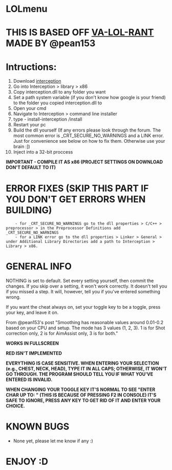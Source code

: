 # LOLmenu

# THIS IS BASED OFF [VA-LOL-RANT](https://www.unknowncheats.me/forum/valorant/414174-va-lol-rant-internal-external-aimassist.html) MADE BY @pean153

# Intructions:
1. Download [interception](https://github.com/oblitum/Interception)
2. Go into Interception > library > x86
3. Copy interception.dll to any folder you want
4. Set a path system variable (if you don't know how google is your friend) to the folder you copied interception.dll to
5. Open your cmd
6. Navigate to Interception > command line installer
7. type - install-interception /install
8. Restart your pc
9. Build the dll yourself (If any errors please look through the forum. The most common error is \_CRT_SECURE_NO_WARNINGS and a LINK error. Just for convenience see below on how to fix them. Otherwise use your brain :])
10. Inject into a 32-bit proccess

**IMPORTANT - COMPILE IT AS x86 (PROJECT SETTINGS ON DOWNLOAD DON'T DEFAULT TO IT)**

# ERROR FIXES (SKIP THIS PART IF YOU DON'T GET ERRORS WHEN BUILDING)
        - for _CRT_SECURE_NO_WARNINGS go to the dll properties > C/C++ > preprocessor > in the Preprocessor Definitions add _CRT_SECURE_NO_WARNINGS
        - for a LINK error go to the dll properties > Linker > General > under Additional Library Directories add a path to Interception > Library > x86.

# GENERAL INFO
NOTHING is set to default. Set every setting yourself, then commit the changes. If you skip over a setting, it won't work correctly. It doesn't tell you if you missed a step. It will, however, tell you if you've entered something wrong.

If you want the cheat always on, set your toggle key to be a toggle, press your key, and leave it on.

From @pean153's post "Smoothing has reasonable values around 0.01-0.2 based on your CPU and setup. The mode has 3 values (1, 2, 3). 1 is for Shot correction only, 2 is for AimAssist only, 3 is for both."

**WORKS IN FULLSCREEN**

**RED ISN'T IMPLEMENTED**

**EVERYTHING IS CASE SENSITIVE. WHEN ENTERING YOUR SELECTION (e.g., CHEST, NECK, HEAD), TYPE IT IN ALL CAPS; OTHERWISE, IT WON'T GO THROUGH. THE PROGRAM SHOULD TELL YOU IF WHAT YOU'VE ENTERED IS INVALID.**

**WHEN CHANGING YOUR TOGGLE KEY IT'S NORMAL TO SEE "ENTER CHAR UP TO: " (THIS IS BECAUSE OF PRESSING F2 IN CONSOLE) IT'S SAFE TO IGNORE, PRESS ANY KEY TO GET RID OF IT AND ENTER YOUR CHOICE.**

# KNOWN BUGS
 - None yet, please let me know if any :)

# ENJOY :D
